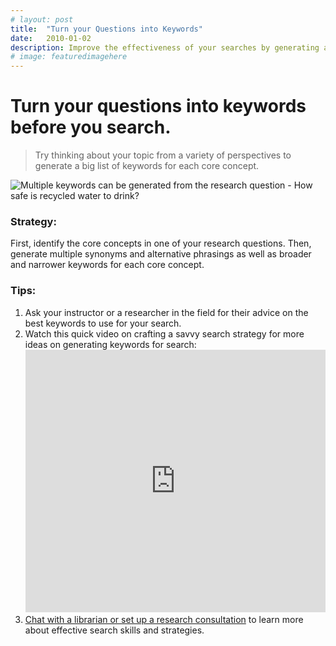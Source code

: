 ```yaml
---
# layout: post
title:  "Turn your Questions into Keywords"
date:   2010-01-02
description: Improve the effectiveness of your searches by generating a variety of keywords.
# image: featuredimagehere
---
```


# Turn your questions into keywords before you search.

> Try thinking about your topic from a variety of perspectives to generate a big list of keywords for each core concept.

<!--
<figure>
	<img src="{{ '/assets/img/content/climate-change-psychology-480.jpg' | prepend: site.baseurl }}" alt="Question map examples"> 
	<figcaption>What are you curious about? What questions do you hope to answer in your project?</figcaption>
</figure>
-->
<img src="{{ '/img/content/how-safe-is-recycled-water.png' | prepend: site.baseurl }}" alt="Multiple keywords can be generated from the research question - How safe is recycled water to drink?"> 

### Strategy:

First, identify the core concepts in one of your research questions. Then, generate multiple synonyms and alternative phrasings as well as broader and narrower keywords for each core concept.

### Tips:

<ol class="tiplist">
<li>Ask your instructor or a researcher in the field for their advice on the best keywords to use for your search.</li>

<li>Watch this quick video on crafting a savvy search strategy for more ideas on generating keywords for search:

<iframe width="100%" height="420" src="https://www.youtube.com/embed/bgnGGK_21sE?list=PLV8eqWoGXke5D5bmwscUhow1RJKWZmMRZ" frameborder="0" allowfullscreen></iframe></li>

<li><a href="http://library.ucla.edu/questions" target="_blank">Chat with a librarian or set up a research consultation</a> to learn more about effective search skills and strategies.</li>

</ol>
